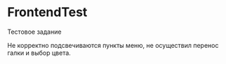 # FrontendTest
Тестовое задание

Не корректно подсвечиваются пункты меню, не осуществил перенос галки и выбор цвета.